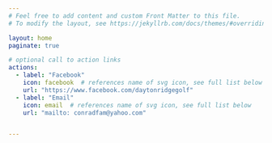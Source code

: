 ```yaml
---
# Feel free to add content and custom Front Matter to this file.
# To modify the layout, see https://jekyllrb.com/docs/themes/#overriding-theme-defaults

layout: home
paginate: true

# optional call to action links
actions:
  - label: "Facebook"
    icon: facebook  # references name of svg icon, see full list below
    url: "https://www.facebook.com/daytonridgegolf"
  - label: "Email"
    icon: email  # references name of svg icon, see full list below
    url: "mailto: conradfam@yahoo.com"


---
```

